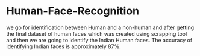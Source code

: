 # Human-Face-Recognition
we go for identification between Human and a non-human and after getting the final dataset of human faces which was created using scrapping tool and then we are going to identify the Indian Human faces. The accuracy of identifying Indian faces is approximately 87%.
